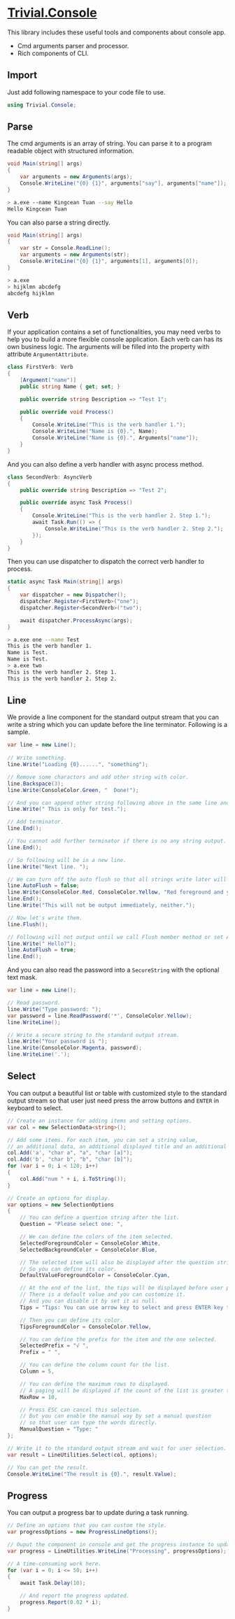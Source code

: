 ﻿# [Trivial.Console](https://github.com/nuscien/trivial/wiki/console)

This library includes these useful tools and components about console app.

- Cmd arguments parser and processor.
- Rich components of CLI.

## Import

Just add following namespace to your code file to use.

```csharp
using Trivial.Console;
```

## Parse

The cmd arguments is an array of string.
You can parse it to a program readable object with structured information.

```csharp
void Main(string[] args)
{
    var arguments = new Arguments(args);
    Console.WriteLine("{0} {1}", arguments["say"], arguments["name"]);
}
```

```sh
> a.exe --name Kingcean Tuan --say Hello
Hello Kingcean Tuan
```

You can also parse a string directly.

```csharp
void Main(string[] args)
{
    var str = Console.ReadLine();
    var arguments = new Arguments(str);
    Console.WriteLine("{0} {1}", arguments[1], arguments[0]);
}
```

```sh
> a.exe
> hijklmn abcdefg
abcdefg hijklmn
```


## Verb

If your application contains a set of functionalities, you may need verbs to help you to build a more flexible console application.
Each verb can has its own business logic. The arguments will be filled into the property with attribute `ArgumentAttribute`.

```csharp
class FirstVerb: Verb
{
    [Argument("name")]
    public string Name { get; set; }

    public override string Description => "Test 1";

    public override void Process()
    {
        Console.WriteLine("This is the verb handler 1.");
        Console.WriteLine("Name is {0}.", Name);
        Console.WriteLine("Name is {0}.", Arguments["name"]);
    }
}
```

And you can also define a verb handler with async process method.

```csharp
class SecondVerb: AsyncVerb
{
    public override string Description => "Test 2";

    public override async Task Process()
    {
        Console.WriteLine("This is the verb handler 2. Step 1.");
        await Task.Run(() => {
            Console.WriteLine("This is the verb handler 2. Step 2.");
        });
    }
}
```

Then you can use dispatcher to dispatch the correct verb handler to process.

```csharp
static async Task Main(string[] args)
{
    var dispatcher = new Dispatcher();
    dispatcher.Register<FirstVerb>("one");
    dispatcher.Register<SecondVerb>("two");

    await dispatcher.ProcessAsync(args);
}
```

```sh
> a.exe one --name Test
This is the verb handler 1.
Name is Test.
Name is Test.
> a.exe two
This is the verb handler 2. Step 1.
This is the verb handler 2. Step 2.
```

## Line

We provide a line component for the standard output stream that you can write a string which you can update before the line terminator.
Following is a sample.

```csharp
var line = new Line();
    
// Write something.
line.Write("Loading {0}......", "something");

// Remove some charactors and add other string with color.
line.Backspace(3);
line.Write(ConsoleColor.Green, "  Done!");

// And you can append other string following above in the same line and in the default color.
line.Write(" This is only for test.");

// Add terminator.
line.End();

// You cannot add further terminator if there is no any string output.
line.End();

// So following will be in a new line.
line.Write("Next line. ");

// We can turn off the auto flush so that all strings write later will be in an output queue.
line.AutoFlush = false;
line.Write(ConsoleColor.Red, ConsoleColor.Yellow, "Red foreground and yellow background");
line.End();
line.Write("This will not be output immediately, neither.");

// Now let's write them.
line.Flush();

// Following will not output until we call Flush member method or set AutoFlush property as true.
line.Write(" Hello?");
line.AutoFlush = true;
line.End();
```

And you can also read the password into a `SecureString` with the optional text mask.

```csharp
var line = new Line();

// Read password.
line.Write("Type password: ");
var password = line.ReadPassword('*', ConsoleColor.Yellow);
line.WriteLine();

// Write a secure string to the standard output stream.
line.Write("Your password is ");
line.Write(ConsoleColor.Magenta, password);
line.WriteLine('.');
```

## Select

You can output a beautiful list or table with customized style to the standard output stream 
so that user just need press the arrow buttons and `ENTER` in keyboard to select.

```csharp
// Create an instance for adding items and setting options.
var col = new SelectionData<string>();

// Add some items. For each item, you can set a string value,
// an additional data, an additional displayed title and an additional hot key.
col.Add('a', "char a", "a", "char [a]");
col.Add('b', "char b", "b", "char [b]");
for (var i = 0; i < 120; i++)
{
    col.Add("num " + i, i.ToString());
}

// Create an options for display.
var options = new SelectionOptions
{
    // You can define a question string after the list.
    Question = "Please select one: ",

    // We can define the colors of the item selected.
    SelectedForegroundColor = ConsoleColor.White,
    SelectedBackgroundColor = ConsoleColor.Blue,

    // The selected item will also be displayed after the question string.
    // So you can define its color.
    DefaultValueForegroundColor = ConsoleColor.Cyan,

    // At the end of the list, the tips will be displayed before user press any key.
    // There is a default value and you can customize it.
    // And you can disable it by set it as null.
    Tips = "Tips: You can use arrow key to select and press ENTER key to continue.",

    // Then you can define its color.
    TipsForegroundColor = ConsoleColor.Yellow,

    // You can define the prefix for the item and the one selected.
    SelectedPrefix = "√ ",
    Prefix = " ",

    // You can define the column count for the list.
    Column = 5,

    // You can define the maximum rows to displayed.
    // A paging will be displayed if the count of the list is greater than it.
    MaxRow = 10,

    // Press ESC can cancel this selection.
    // But you can enable the manual way by set a manual question
    // so that user can type the words directly.
    ManualQuestion = "Type: "
};

// Write it to the standard output stream and wait for user selection.
var result = LineUtilities.Select(col, options);

// You can get the result.
Console.WriteLine("The result is {0}.", result.Value);
```

## Progress

You can output a progress bar to update during a task running.

```csharp
// Define an options that you can custom the style.
var progressOptions = new ProgressLineOptions();

// Ouput the component in console and get the progress instance to update.
var progress = LineUtilities.WriteLine("Processing", progressOptions);

// A time-consuming work here.
for (var i = 0; i <= 50; i++)
{
    await Task.Delay(10);

    // And report the progress updated.
    progress.Report(0.02 * i);
}
```
